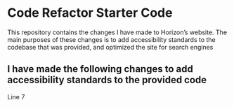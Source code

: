 # Code Refactor Starter Code

This repository contains the changes I have made to Horizon’s website. 
The main purposes of these changes is to add accessibility standards to the codebase that was provided, and optimized the site for search engines 

I have made the following changes to add accessibility standards to the provided code 
---------------------------------------------------------------------------------------
Line 7 <title> I changed it from “website” to Horiseon
  
Line 30  <img> image representing Search Engine Optimization. Since this is an informative image, I added a “Alt” explaining the image. This will add accessibility, and will aid screen readers for the visually impaired. I added the following text. 
“A sketch in a notebook with a small cloud containing the letters SEO. It is surrounded by several smaller sketches representing concepts on the internet that can be found by a Search Engine. “

Line 37 <img> image representing Online Reputation Management. Since this is an informative image, I added a “Alt” explaining the image. This will add accessibility, and will aid screen readers for the visually impaired. I added the following text.“A man on a lap top. He is using his phone. On the laptop screen it shows a large heading labeled reputation. Below are several graphs. The largest graph in the center is a bar graph. It shows a gradual increase over time. It is accompanied by an arrow over the top of it signifying an increase.” 

Line 44 <img> image representing Social Media Marketing Since this is an informative image, I added a “Alt” explaining the image. This will add accessibility, and will aid screen readers for the visually impaired. I added the following text.
“A large group of people at a business table. They are holding laptops, phones, and tablets. On the table there are several paper cut outs scattered around. Each cut out contains a word or a graphic. They representing elements of social media such as tweet, like, Media, share. Some of them contain common media icons such as a phone, camera, music note.”

Line 54 <img> icon representing Lead Generation Since this is an informative image, I added a “Alt” explaining the image. This will add accessibility, and will aid screen readers for the visually impaired. I added the following text.
“the icon shows a gear cog moving into a funnel emerging as a dollar sign.”

Line 61 <img> icon representing Brand awareness Since this is an informative image, I added a “Alt” explaining the image. This will add accessibility, and will aid screen readers for the visually impaired. I added the following text.
“The icon shows a light bulb emanating lighting up. The light bulb sits on top of a shirt and tie signifying the idea of a business man.”

Line 68 <img> icon representing Brand awareness Since this is an informative image, I added a “Alt” explaining the image. This will add accessibility, and will aid screen readers for the visually impaired. I added the following text.“The icon shows gear cog behind several money signs.”

--------------------------------------------------------------------------------------
I have made the following changes to code to remove redundancies to aid with better navigation and functionality of the web page. 
---------------------------------------------------------------------------------------------------------------------------------

Line 68 I removed </img> <img> tags do not need closing tags

I changed the title element in header to be more descriptive 

I removed the footer content to better reflect the mock image I was given

CSS changes and reorganization   
------------------------------------------------------------------------------------------------------------------------------------
•	Changed <P> size from 16px to 20px to align with mock photo also added max width attribute of 600px
•	Added. benefits p
•	Added search-engine-optimization span to move optimize on another level
•	Added online-reputation-management span display block to move the element down
•	Consolidated img for seo and orm and smm to clear redundances  added width 325px
•	Consolidated h2 for seo and orm and smm a to clear redundances dded font size chage to 40px
•	Consolidated img, h2, from the content section to clear redundances 
•	Combine benefit-lead, benefit-brand, benefit-cost to one declaration
•	Removed footer content to match mock up
•	Added a utility section for page wide functions
•	Moved float left and float right declarations to utility section 0riginal line 75 now line 11-19
•	Moved link <a> and <p> codes to utility section



